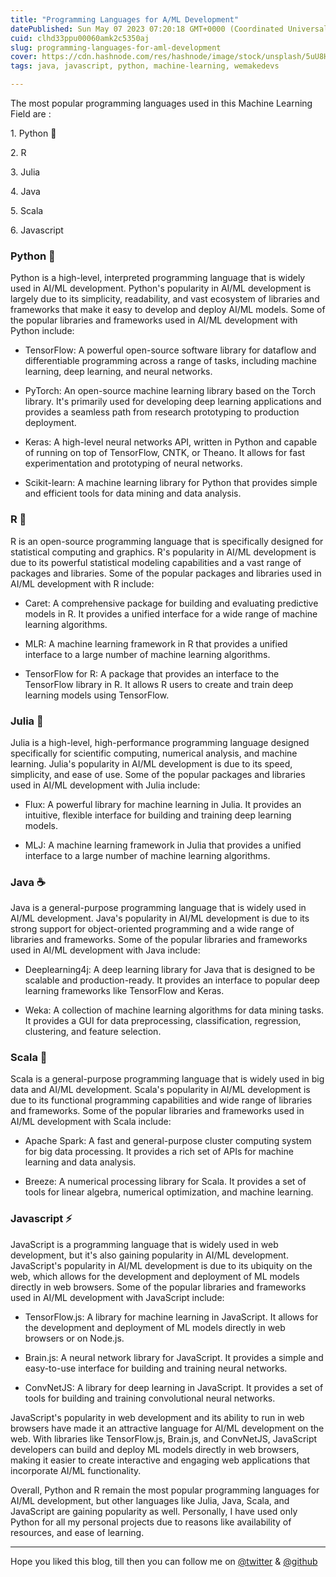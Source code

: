 ```yaml
---
title: "Programming Languages for A/ML Development"
datePublished: Sun May 07 2023 07:20:18 GMT+0000 (Coordinated Universal Time)
cuid: clhd33ppu00060amk2c5350aj
slug: programming-languages-for-aml-development
cover: https://cdn.hashnode.com/res/hashnode/image/stock/unsplash/5uU8HSpfwkI/upload/08335fe97e5c6bb1e44f7aee5ba0662e.jpeg
tags: java, javascript, python, machine-learning, wemakedevs

---
```


The most popular programming languages used in this Machine Learning Field are : 

1\. Python 👑

2\. R

3\. Julia

4\. Java

5\. Scala

6\. Javascript

### Python 🐍

Python is a high-level, interpreted programming language that is widely used in AI/ML development. Python's popularity in AI/ML development is largely due to its simplicity, readability, and vast ecosystem of libraries and frameworks that make it easy to develop and deploy AI/ML models. Some of the popular libraries and frameworks used in AI/ML development with Python include:

* TensorFlow: A powerful open-source software library for dataflow and differentiable programming across a range of tasks, including machine learning, deep learning, and neural networks.
    
* PyTorch: An open-source machine learning library based on the Torch library. It's primarily used for developing deep learning applications and provides a seamless path from research prototyping to production deployment.
    
* Keras: A high-level neural networks API, written in Python and capable of running on top of TensorFlow, CNTK, or Theano. It allows for fast experimentation and prototyping of neural networks.
    
* Scikit-learn: A machine learning library for Python that provides simple and efficient tools for data mining and data analysis.
    

### R 🏁

R is an open-source programming language that is specifically designed for statistical computing and graphics. R's popularity in AI/ML development is due to its powerful statistical modeling capabilities and a vast range of packages and libraries. Some of the popular packages and libraries used in AI/ML development with R include:

* Caret: A comprehensive package for building and evaluating predictive models in R. It provides a unified interface for a wide range of machine learning algorithms.
    
* MLR: A machine learning framework in R that provides a unified interface to a large number of machine learning algorithms.
    
* TensorFlow for R: A package that provides an interface to the TensorFlow library in R. It allows R users to create and train deep learning models using TensorFlow.
    

### Julia 🎒

Julia is a high-level, high-performance programming language designed specifically for scientific computing, numerical analysis, and machine learning. Julia's popularity in AI/ML development is due to its speed, simplicity, and ease of use. Some of the popular packages and libraries used in AI/ML development with Julia include:

* Flux: A powerful library for machine learning in Julia. It provides an intuitive, flexible interface for building and training deep learning models.
    
* MLJ: A machine learning framework in Julia that provides a unified interface to a large number of machine learning algorithms.
    

### Java ☕️

Java is a general-purpose programming language that is widely used in AI/ML development. Java's popularity in AI/ML development is due to its strong support for object-oriented programming and a wide range of libraries and frameworks. Some of the popular libraries and frameworks used in AI/ML development with Java include:

* Deeplearning4j: A deep learning library for Java that is designed to be scalable and production-ready. It provides an interface to popular deep learning frameworks like TensorFlow and Keras.
    
* Weka: A collection of machine learning algorithms for data mining tasks. It provides a GUI for data preprocessing, classification, regression, clustering, and feature selection.
    

### Scala 🧱

Scala is a general-purpose programming language that is widely used in big data and AI/ML development. Scala's popularity in AI/ML development is due to its functional programming capabilities and wide range of libraries and frameworks. Some of the popular libraries and frameworks used in AI/ML development with Scala include:

* Apache Spark: A fast and general-purpose cluster computing system for big data processing. It provides a rich set of APIs for machine learning and data analysis.
    
* Breeze: A numerical processing library for Scala. It provides a set of tools for linear algebra, numerical optimization, and machine learning.
    

### Javascript ⚡️

JavaScript is a programming language that is widely used in web development, but it's also gaining popularity in AI/ML development. JavaScript's popularity in AI/ML development is due to its ubiquity on the web, which allows for the development and deployment of ML models directly in web browsers. Some of the popular libraries and frameworks used in AI/ML development with JavaScript include:

* TensorFlow.js: A library for machine learning in JavaScript. It allows for the development and deployment of ML models directly in web browsers or on Node.js.
    
* Brain.js: A neural network library for JavaScript. It provides a simple and easy-to-use interface for building and training neural networks.
    
* ConvNetJS: A library for deep learning in JavaScript. It provides a set of tools for building and training convolutional neural networks.
    

JavaScript's popularity in web development and its ability to run in web browsers have made it an attractive language for AI/ML development on the web. With libraries like TensorFlow.js, Brain.js, and ConvNetJS, JavaScript developers can build and deploy ML models directly in web browsers, making it easier to create interactive and engaging web applications that incorporate AI/ML functionality.

Overall, Python and R remain the most popular programming languages for AI/ML development, but other languages like Julia, Java, Scala, and JavaScript are gaining popularity as well. Personally, I have used only Python for all my personal projects due to reasons like availability of resources, and ease of learning.

---

Hope you liked this blog, till then you can follow me on [@twitter](https://twitter.com/bharathkalyans) & [@github](https://github.com/bharathkalyans/)